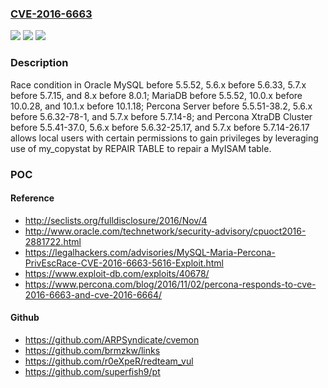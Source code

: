 ### [CVE-2016-6663](https://cve.mitre.org/cgi-bin/cvename.cgi?name=CVE-2016-6663)
![](https://img.shields.io/static/v1?label=Product&message=n%2Fa&color=blue)
![](https://img.shields.io/static/v1?label=Version&message=n%2Fa&color=blue)
![](https://img.shields.io/static/v1?label=Vulnerability&message=n%2Fa&color=brighgreen)

### Description

Race condition in Oracle MySQL before 5.5.52, 5.6.x before 5.6.33, 5.7.x before 5.7.15, and 8.x before 8.0.1; MariaDB before 5.5.52, 10.0.x before 10.0.28, and 10.1.x before 10.1.18; Percona Server before 5.5.51-38.2, 5.6.x before 5.6.32-78-1, and 5.7.x before 5.7.14-8; and Percona XtraDB Cluster before 5.5.41-37.0, 5.6.x before 5.6.32-25.17, and 5.7.x before 5.7.14-26.17 allows local users with certain permissions to gain privileges by leveraging use of my_copystat by REPAIR TABLE to repair a MyISAM table.

### POC

#### Reference
- http://seclists.org/fulldisclosure/2016/Nov/4
- http://www.oracle.com/technetwork/security-advisory/cpuoct2016-2881722.html
- https://legalhackers.com/advisories/MySQL-Maria-Percona-PrivEscRace-CVE-2016-6663-5616-Exploit.html
- https://www.exploit-db.com/exploits/40678/
- https://www.percona.com/blog/2016/11/02/percona-responds-to-cve-2016-6663-and-cve-2016-6664/

#### Github
- https://github.com/ARPSyndicate/cvemon
- https://github.com/brmzkw/links
- https://github.com/r0eXpeR/redteam_vul
- https://github.com/superfish9/pt

